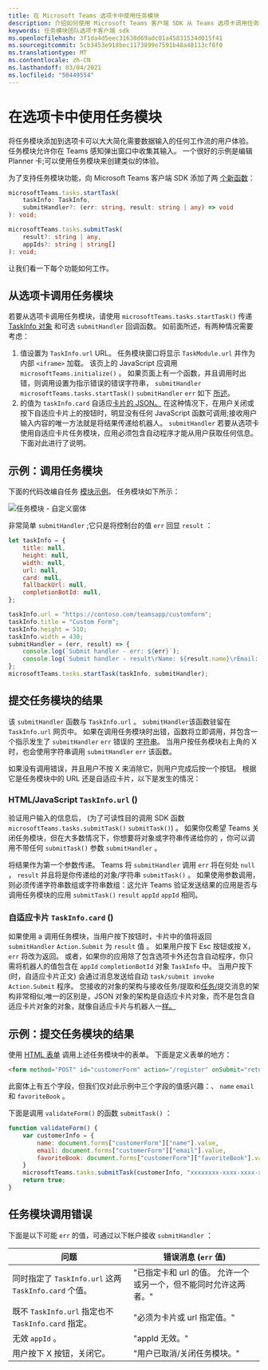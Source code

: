 ```yaml
---
title: 在 Microsoft Teams 选项卡中使用任务模块
description: 介绍如何使用 Microsoft Teams 客户端 SDK 从 Teams 选项卡调用任务模块。
keywords: 任务模块团队选项卡客户端 sdk
ms.openlocfilehash: 3f1da4d5eec31638d69adc01a45831534d015f41
ms.sourcegitcommit: 5cb3453e918bec1173899e7591b48a48113cf8f0
ms.translationtype: MT
ms.contentlocale: zh-CN
ms.lasthandoff: 03/04/2021
ms.locfileid: "50449554"
---
```

# <a name="using-task-modules-in-tabs"></a>在选项卡中使用任务模块

将任务模块添加到选项卡可以大大简化需要数据输入的任何工作流的用户体验。 任务模块允许你在 Teams 感知弹出窗口中收集其输入。 一个很好的示例是编辑 Planner 卡;可以使用任务模块来创建类似的体验。

为了支持任务模块功能，向 Microsoft Teams 客户端 SDK 添加了两 [个新函数](/javascript/api/overview/msteams-client)：

```typescript
microsoftTeams.tasks.startTask(
    taskInfo: TaskInfo,
    submitHandler?: (err: string, result: string | any) => void
): void;

microsoftTeams.tasks.submitTask(
    result?: string | any,
    appIds?: string | string[]
): void;
```

让我们看一下每个功能如何工作。

## <a name="invoking-a-task-module-from-a-tab"></a>从选项卡调用任务模块

若要从选项卡调用任务模块，请使用 `microsoftTeams.tasks.startTask()` 传递 [TaskInfo 对象](~/task-modules-and-cards/what-are-task-modules.md#the-taskinfo-object) 和可选 `submitHandler` 回调函数。 如前面所述，有两种情况需要考虑：

1. 值设置为 `TaskInfo.url` URL。 任务模块窗口将显示 `TaskModule.url` 并作为内部 `<iframe>` 加载。 该页上的 JavaScript 应调用 `microsoftTeams.initialize()` 。 如果页面上有一个函数，并且调用时出错，则调用设置为指示错误的错误字符串， `submitHandler` `microsoftTeams.tasks.startTask()` `submitHandler` `err` 如下 [所述](#task-module-invocation-errors)。
1. 的值为 `taskInfo.card` 自适应[卡片的 JSON。](~/task-modules-and-cards/what-are-task-modules.md#adaptive-card-or-adaptive-card-bot-card-attachment) 在这种情况下，在用户关闭或按下自适应卡片上的按钮时，明显没有任何 JavaScript 函数可调用;接收用户输入内容的唯一方法就是将结果传递给机器人。 `submitHandler` 若要从选项卡使用自适应卡片任务模块，应用必须包含自动程序才能从用户获取任何信息。 下面对此进行了说明。

## <a name="example-invoking-a-task-module"></a>示例：调用任务模块

下面的代码改编自任务 [模块示例](~/task-modules-and-cards/what-are-task-modules.md#code-sample)。 任务模块如下所示：

![任务模块 - 自定义窗体](~/assets/images/task-module/task-module-custom-form.png)

非常简单 `submitHandler` ;它只是将控制台的值 `err` 回显 `result` ：

```javascript
let taskInfo = {
    title: null,
    height: null,
    width: null,
    url: null,
    card: null,
    fallbackUrl: null,
    completionBotId: null,
};

taskInfo.url = "https://contoso.com/teamsapp/customform";
taskInfo.title = "Custom Form";
taskInfo.height = 510;
taskInfo.width = 430;
submitHandler = (err, result) => {
    console.log(`Submit handler - err: ${err}`);
    console.log(`Submit handler - result\rName: ${result.name}\rEmail: ${result.email}\rFavorite book: ${result.favoriteBook}`);
};
microsoftTeams.tasks.startTask(taskInfo, submitHandler);
```

## <a name="submitting-the-result-of-a-task-module"></a>提交任务模块的结果

该 `submitHandler` 函数与 `TaskInfo.url` 。 `submitHandler`该函数驻留在 `TaskInfo.url` 网页中。 如果在调用任务模块时出错，函数将立即调用，并包含一个指示发生了 `submitHandler` `err` 错误的 [字符串](#task-module-invocation-errors)。 当用户按任务模块右上角的 X 时，也会使用字符串调用 `submitHandler` `err` 该函数。

如果没有调用错误，并且用户不按 X 来消除它，则用户完成后按一个按钮。 根据它是任务模块中的 URL 还是自适应卡片，以下是发生的情况：

### <a name="htmljavascript-taskinfourl"></a>HTML/JavaScript `TaskInfo.url` () 

验证用户输入的信息后， (为了可读性目的调用 SDK 函数 `microsoftTeams.tasks.submitTask()` `submitTask()`) 。 如果你仅希望 Teams 关闭任务模块，但在大多数情况下，你想要将对象或字符串传递给你的 ，你可以调用不带任何 `submitTask()` 参数 `submitHandler` 。

将结果作为第一个参数传递。 Teams 将 `submitHandler` 调用 `err` 将在何处 `null` ， `result` 并且将是你传递给的对象/字符串 `submitTask()` 。 如果使用参数调用，则必须传递字符串数组或字符串数组：这允许 Teams 验证发送结果的应用是否与调用任务模块的应用 `submitTask()` `result`  `appId` `appId` 相同。

### <a name="adaptive-card-taskinfocard"></a>自适应卡片 `TaskInfo.card` () 

如果使用 a 调用任务模块，当用户按下按钮时，卡片中的值将返回 `submitHandler` `Action.Submit` 为 `result` 值 。 如果用户按下 Esc 按钮或按 X， `err` 将改为返回。 或者，如果你的应用除了包含选项卡外还包含自动程序，你只需将机器人的值包含在 `appId` `completionBotId` 对象 `TaskInfo` 中。 当用户按下 (时，自适应卡片正文) 会通过消息发送给自动 `task/submit invoke` `Action.Submit` 程序。 您接收的对象的架构与接收任务/提取和[任务/](~/task-modules-and-cards/task-modules/task-modules-bots.md#payload-of-taskfetch-and-tasksubmit-messages)提交消息的架构非常相似;唯一的区别是，JSON 对象的架构是自适应卡片对象，而不是包含自适应卡片对象的对象，就像自适应卡片与机器人一[样。](~/task-modules-and-cards/task-modules/task-modules-bots.md#payload-of-taskfetch-and-tasksubmit-messages)

## <a name="example-submitting-the-result-of-a-task-module"></a>示例：提交任务模块的结果

使用 [HTML 表单](#example-invoking-a-task-module) 调用上述任务模块中的表单。 下面是定义表单的地方：

```html
<form method="POST" id="customerForm" action="/register" onSubmit="return validateForm()">
```

此窗体上有五个字段，但我们仅对此示例中三个字段的值感兴趣：、 `name` `email` 和 `favoriteBook` 。

下面是调用 `validateForm()` 的函数 `submitTask()` ：

```javascript
function validateForm() {
    var customerInfo = {
        name: document.forms["customerForm"]["name"].value,
        email: document.forms["customerForm"]["email"].value,
        favoriteBook: document.forms["customerForm"]["favoriteBook"].value
    }
    microsoftTeams.tasks.submitTask(customerInfo, "xxxxxxxx-xxxx-xxxx-xxxx-xxxxxxxxxxxx");
    return true;
}
```

## <a name="task-module-invocation-errors"></a>任务模块调用错误

下面是以下可能 `err` 的值，可通过以下帐户接收 `submitHandler` ：

| 问题 | 错误消息 (`err` 值)  |
| ------- | ------------------------------ |
| 同时指定了 `TaskInfo.url` 这两 `TaskInfo.card` 个值。 | "已指定卡和 url 的值。 允许一个或另一个，但不能同时允许这两者。" |
| 既不 `TaskInfo.url` 指定也不 `TaskInfo.card` 指定。 | "必须为卡片或 url 指定值。" |
| 无效 `appId` 。 | "appId 无效。" |
| 用户按下 X 按钮，关闭它。 | "用户已取消/关闭任务模块。" |
